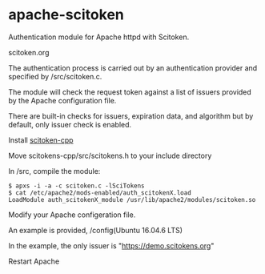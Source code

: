 # apache-scitoken

Authentication module for Apache httpd with Scitoken.

scitoken.org

The authentication process is carried out by an authentication provider and specified by /src/scitoken.c.

The module will check the request token against a list of issuers provided by the Apache configuration file.

There are built-in checks for issuers, expiration data, and algorithm but by default, only issuer check is enabled.

Install [scitoken-cpp](https://github.com/scitokens/scitokens-cpp)

Move scitokens-cpp/src/scitokens.h to your include directory

In /src, compile the module:
```
$ apxs -i -a -c scitoken.c -lSciTokens
$ cat /etc/apache2/mods-enabled/auth_scitokenX.load
LoadModule auth_scitokenX_module /usr/lib/apache2/modules/scitoken.so
```
Modify your Apache configeration file.

An example is provided, /config(Ubuntu 16.04.6 LTS)

In the example, the only issuer is "https://demo.scitokens.org"

Restart Apache
